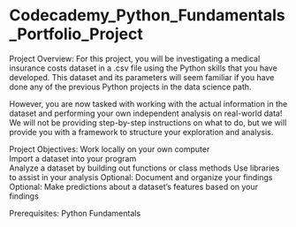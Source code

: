 # Codecademy_Python_Fundamentals_Portfolio_Project
Project Overview:
For this project, you will be investigating a medical insurance costs dataset in a .csv file using the Python skills that you have developed. This dataset and its parameters will seem familiar if you have done any of the previous Python projects in the data science path.

However, you are now tasked with working with the actual information in the dataset and performing your own independent analysis on real-world data! We will not be providing step-by-step instructions on what to do, but we will provide you with a framework to structure your exploration and analysis.

Project Objectives:
Work locally on your own computer \
Import a dataset into your program \
Analyze a dataset by building out functions or class methods
Use libraries to assist in your analysis
Optional: Document and organize your findings
Optional: Make predictions about a dataset’s features based on your findings

Prerequisites:
Python Fundamentals

